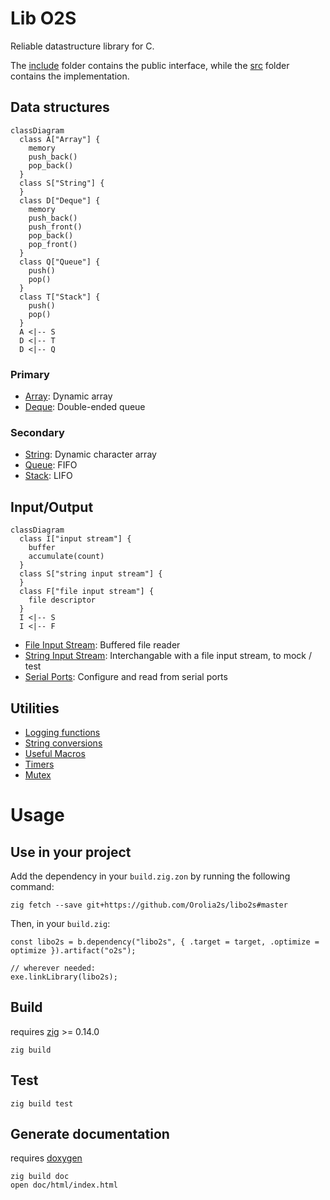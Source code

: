 # Lib O2S

Reliable datastructure library for C.

The [include](include) folder contains the public interface, while the [src](src) folder contains the implementation.

## Data structures

```mermaid
classDiagram
  class A["Array"] {
    memory
    push_back()
    pop_back()
  }
  class S["String"] {
  }
  class D["Deque"] {
    memory
    push_back()
    push_front()
    pop_back()
    pop_front()
  }
  class Q["Queue"] {
    push()
    pop()
  }
  class T["Stack"] {
    push()
    pop()
  }
  A <|-- S
  D <|-- T
  D <|-- Q
```

### Primary
- [Array](https://orolia2s.pages.orolia.com/libo2s/array_8h.html): Dynamic array
- [Deque](https://orolia2s.pages.orolia.com/libo2s/deque_8h.html): Double-ended queue

### Secondary
- [String](https://orolia2s.pages.orolia.com/libo2s/string_8h.html): Dynamic character array
- [Queue](https://orolia2s.pages.orolia.com/libo2s/queue_8h.html): FIFO
- [Stack](https://orolia2s.pages.orolia.com/libo2s/stack_8h.html): LIFO

## Input/Output
```mermaid
classDiagram
  class I["input stream"] {
    buffer
    accumulate(count)
  }
  class S["string input stream"] {
  }
  class F["file input stream"] {
    file descriptor
  }
  I <|-- S
  I <|-- F
```

- [File Input Stream](https://orolia2s.pages.orolia.com/libo2s/file__input__stream_8h.html): Buffered file reader
- [String Input Stream](https://orolia2s.pages.orolia.com/libo2s/string__input__stream_8h.html): Interchangable with a file input stream, to mock / test
- [Serial Ports](https://orolia2s.pages.orolia.com/libo2s/serial_8h.html): Configure and read from serial ports

## Utilities
- [Logging functions](https://orolia2s.pages.orolia.com/libo2s/log_8h.html)
- [String conversions](https://orolia2s.pages.orolia.com/libo2s/to__string_8h.html)
- [Useful Macros](https://orolia2s.pages.orolia.com/libo2s/preprocessing_8h.html)
- [Timers](https://orolia2s.pages.orolia.com/libo2s/timer_8h.html)
- [Mutex](https://orolia2s.pages.orolia.com/libo2s/mutex_8h.html)

# Usage

## Use in your project

Add the dependency in your `build.zig.zon` by running the following command:
```shell
zig fetch --save git+https://github.com/Orolia2s/libo2s#master
```

Then, in your `build.zig`:
```zig
const libo2s = b.dependency("libo2s", { .target = target, .optimize = optimize }).artifact("o2s");

// wherever needed:
exe.linkLibrary(libo2s);
```

## Build

requires [zig](https://ziglang.org/download/) >= 0.14.0

```shell
zig build
```

## Test

```shell
zig build test
```

## Generate documentation

requires [doxygen](https://www.doxygen.nl/download.html)

```shell
zig build doc
open doc/html/index.html
```
